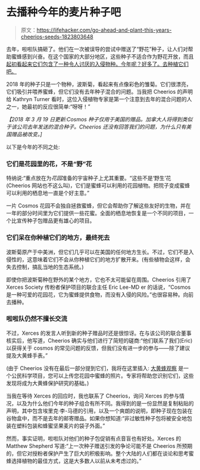 # 去播种今年的麦片种子吧

> 原文：<https://lifehacker.com/go-ahead-and-plant-this-years-cheerios-seeds-1823803648>

去年，啦啦队搞砸了。他们在一次被误导的尝试中赠送了“野花”种子，让人们对帮助蜜蜂感到兴奋。在这个国家的大部分地区，这些种子不适合作为野花开放，而且 [起初看起来它们包含了一种令人讨厌的入侵物种。今年呢？好多了。去种植它们吧。](https://lifehacker.com/were-those-cheerios-seeds-really-so-bad-an-investigati-1794454979) 



2018 年的种子只是一个物种，波斯菊，看起来有点像彩色的雏菊。它们很漂亮，它们吸引并喂养蜜蜂，但它们没有去年种子混合的问题。当我把 Cheerios 的声明给 Kathryn Turner 看时，这位入侵植物专家是第一个注意到去年的混合问题的人之一，她最初的反应很简单:“呀呀！”

*【2018 年 3 月 19 日更新:Cosmos 种子仅用于美国的赠品。加拿大人将得到类似于该公司去年发送的混合种子。Cheerios 还没有回答我们的问题，为什么只有美国赠品被改变。]*

以下是今年的不同之处:

### 它们是花园里的花，不是“野”花

特纳说:“重点放在为*花园*准备的宇宙种子上尤其重要。“这些不是‘野生’花(Cheerios 网站也不这么叫)，它们是蜜蜂可以利用的花园植物。把院子变成蜜蜂可以利用的栖息地一直是个好主意。”

一片 Cosmos 花园不会独自拯救蜜蜂，但它会帮助你了解这些友好的生物，并在一年的部分时间里为它们提供一些花蜜。全面的栖息地恢复是一个不同的项目，一个比宣传种子包赠品更有雄心的项目。

### 它们呆在你种植它们的地方，最终死去

波斯菊原产于中美洲，但它们几乎可以在美国的任何地方生长。不过，它们不是入侵性的，这意味着它们不会从你种植它们的地方扩散开来。(有些植物会这样，会失去控制，搞乱当地的生态系统。)

即使你把波斯菊种在野外的某个地方，它也不太可能留在周围。Cheerios 引用了 Xerces Society 传粉者保护项目的联合主任 Eric Lee-MD er 的话说，“Cosmos 是一种可爱的花园花，它为蜜蜂提供食物，而没有入侵的风险。”也很容易种。向前去播种。

### 啦啦队仍然不擅长交流

不过，Xerces 的发言人听到新的种子赠品时还是很惊讶。在与该公司的联合董事核实后，他写道，Cheerios 确实与他们进行了简短的磋商:“他们联系了我们(Eric)以获得关于 cosmos 的常见问题的反馈，但我们没有进一步的参与——除了建议提及大黄蜂手表。”

(由于 Cheerios 没有在最后一部分提到它们，我将在这里插入: [大黄蜂观察](https://www.bumblebeewatch.org/) 是一个公民科学项目，您可以上传您花园中蜜蜂的照片。专家将帮助您识别它们，这些发现将成为大黄蜂保护研究的基础。)

当我在等待 Xerces 的回应时，我也联系了 Cheerios，询问 Xerces 的参与情况，以及为什么他们今年的种子组合有所不同。我得到的是一份显然是复制粘贴的声明，其中包含埃里克·李-马德的引用，以及一个爽朗的说明，即种子现在包装在谷物盒中，而不是去年的邮寄赠品。如果你想知道:“非过敏性种子包将被安全地包装在塑料包装和蜂蜜坚果麦片的袋子外面。”

然而，事实证明，啦啦队对他们的种子包促销有点音盲也有好处。Xerces 的 Matthew Shepherd 写道:“上一次种子赠送引发的争论可能不是 Cheerios 所预期的，但它对授粉者保护产生了巨大的积极影响。整个大陆的人们都在谈论和思考蜜蜂选择植物的最佳方式，这是大多数人以前从未考虑过的。”